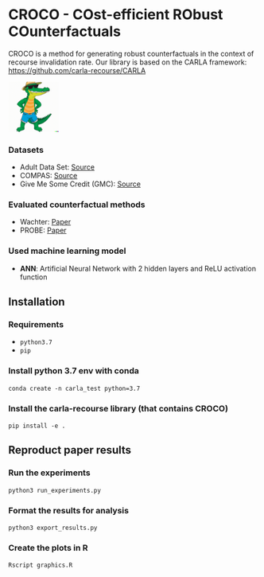 
# CROCO - COst-efficient RObust COunterfactuals 

CROCO is a method for generating robust counterfactuals in the context of recourse invalidation rate.
Our library is based on the CARLA framework: https://github.com/carla-recourse/CARLA

<img src="cool_croco.png" alt="Screenshot" width="20%" height="20%">


### Datasets

- Adult Data Set: [Source](https://archive.ics.uci.edu/ml/datasets/adult)
- COMPAS: [Source](https://www.kaggle.com/danofer/compass)
- Give Me Some Credit (GMC): [Source](https://www.kaggle.com/c/GiveMeSomeCredit/data)

### Evaluated counterfactual methods

- Wachter: [Paper](https://arxiv.org/ftp/arxiv/papers/1711/1711.00399.pdf)
- PROBE: [Paper](https://openreview.net/forum?id=sC-PmTsiTB)


### Used machine learning model

- **ANN**: Artificial Neural Network with 2 hidden layers and ReLU activation function



## Installation

### Requirements

- `python3.7`
- `pip`


### Install python 3.7 env with conda 
```
conda create -n carla_test python=3.7
```
### Install the carla-recourse library (that contains CROCO)

```
pip install -e . 
```

## Reproduct paper results 


### Run the experiments 
```
python3 run_experiments.py 
```
### Format the results for analysis 
```
python3 export_results.py 
```

### Create the plots in R 
```
Rscript graphics.R
```


